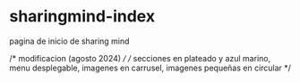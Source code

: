 # sharingmind-index
pagina de inicio de sharing mind

/* modificacion (agosto 2024) */
/* secciones en plateado y azul marino, menu desplegable, imagenes en carrusel, imagenes pequeñas en circular */
